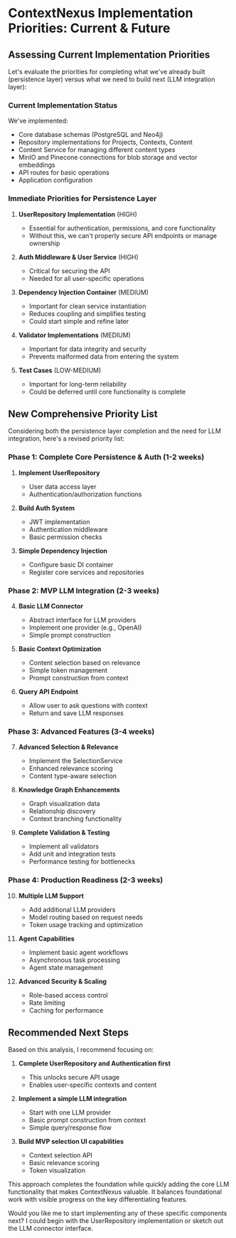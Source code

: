 # ContextNexus Implementation Priorities: Current & Future

## Assessing Current Implementation Priorities

Let's evaluate the priorities for completing what we've already built (persistence layer) versus what we need to build next (LLM integration layer):

### Current Implementation Status
We've implemented:
- Core database schemas (PostgreSQL and Neo4j)
- Repository implementations for Projects, Contexts, Content
- Content Service for managing different content types
- MinIO and Pinecone connections for blob storage and vector embeddings
- API routes for basic operations
- Application configuration

### Immediate Priorities for Persistence Layer

1. **UserRepository Implementation** (HIGH) 
   - Essential for authentication, permissions, and core functionality
   - Without this, we can't properly secure API endpoints or manage ownership

2. **Auth Middleware & User Service** (HIGH)
   - Critical for securing the API
   - Needed for all user-specific operations

3. **Dependency Injection Container** (MEDIUM)
   - Important for clean service instantiation
   - Reduces coupling and simplifies testing
   - Could start simple and refine later

4. **Validator Implementations** (MEDIUM)
   - Important for data integrity and security
   - Prevents malformed data from entering the system

5. **Test Cases** (LOW-MEDIUM)
   - Important for long-term reliability
   - Could be deferred until core functionality is complete

## New Comprehensive Priority List

Considering both the persistence layer completion and the need for LLM integration, here's a revised priority list:

### Phase 1: Complete Core Persistence & Auth (1-2 weeks)
1. **Implement UserRepository**
   - User data access layer
   - Authentication/authorization functions

2. **Build Auth System**
   - JWT implementation
   - Authentication middleware
   - Basic permission checks

3. **Simple Dependency Injection**
   - Configure basic DI container
   - Register core services and repositories

### Phase 2: MVP LLM Integration (2-3 weeks)
4. **Basic LLM Connector**
   - Abstract interface for LLM providers
   - Implement one provider (e.g., OpenAI)
   - Simple prompt construction

5. **Basic Context Optimization**
   - Content selection based on relevance
   - Simple token management
   - Prompt construction from context

6. **Query API Endpoint**
   - Allow user to ask questions with context
   - Return and save LLM responses

### Phase 3: Advanced Features (3-4 weeks)
7. **Advanced Selection & Relevance**
   - Implement the SelectionService
   - Enhanced relevance scoring
   - Content type-aware selection

8. **Knowledge Graph Enhancements**
   - Graph visualization data
   - Relationship discovery
   - Context branching functionality

9. **Complete Validation & Testing**
   - Implement all validators
   - Add unit and integration tests
   - Performance testing for bottlenecks

### Phase 4: Production Readiness (2-3 weeks)
10. **Multiple LLM Support**
    - Add additional LLM providers
    - Model routing based on request needs
    - Token usage tracking and optimization

11. **Agent Capabilities**
    - Implement basic agent workflows
    - Asynchronous task processing
    - Agent state management

12. **Advanced Security & Scaling**
    - Role-based access control
    - Rate limiting
    - Caching for performance

## Recommended Next Steps

Based on this analysis, I recommend focusing on:

1. **Complete UserRepository and Authentication first**
   - This unlocks secure API usage
   - Enables user-specific contexts and content

2. **Implement a simple LLM integration**
   - Start with one LLM provider
   - Basic prompt construction from context
   - Simple query/response flow

3. **Build MVP selection UI capabilities**
   - Context selection API
   - Basic relevance scoring
   - Token visualization

This approach completes the foundation while quickly adding the core LLM functionality that makes ContextNexus valuable. It balances foundational work with visible progress on the key differentiating features.

Would you like me to start implementing any of these specific components next? I could begin with the UserRepository implementation or sketch out the LLM connector interface.
